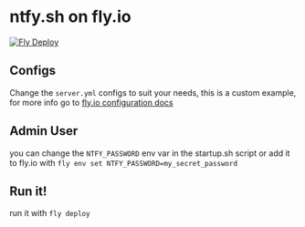 # ntfy.sh on fly.io
[![Fly Deploy](https://github.com/acidobinario/ntfy-fly.io/actions/workflows/fly.yml/badge.svg)](https://github.com/acidobinario/ntfy-fly.io/actions/workflows/fly.yml)
## Configs
Change the `server.yml` configs to suit your needs, this is a custom example, for more info go to [fly.io configuration docs](https://docs.ntfy.sh/config/)

## Admin User
you can change the `NTFY_PASSWORD` env var in the startup.sh script or add it to fly.io with `fly env set NTFY_PASSWORD=my_secret_password` 


## Run it!
run it with `fly deploy`
